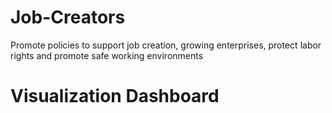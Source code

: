 # Job-Creators
Promote policies to support job creation, growing enterprises, protect labor rights and promote safe working environments

# Visualization Dashboard









